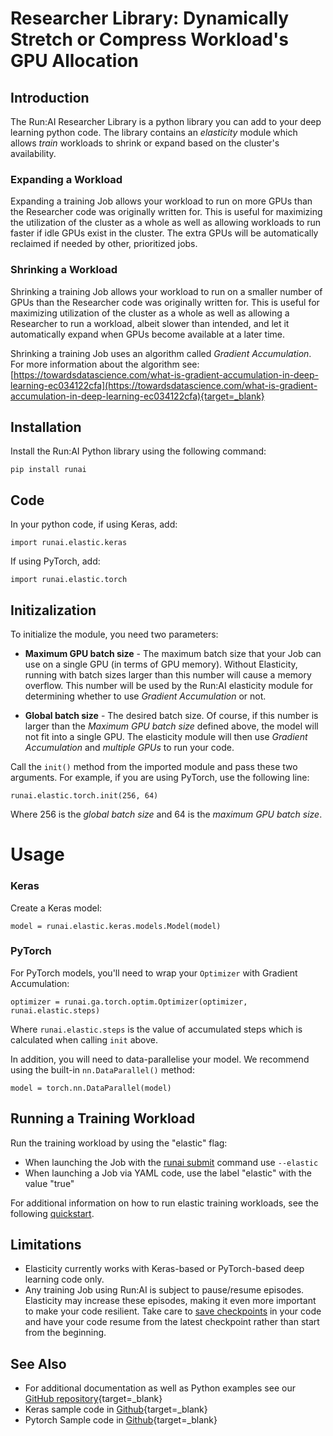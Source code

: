 # Researcher Library: Dynamically Stretch or Compress Workload's GPU Allocation

## Introduction

The Run:AI Researcher Library is a python library you can add to your deep learning python code. The library contains an _elasticity_ module which allows _train_ workloads to shrink or expand based on the cluster's availability.

### Expanding a Workload

Expanding a training Job allows your workload to run on more GPUs than the Researcher code was originally written for. This is useful for maximizing the utilization of the cluster as a whole as well as allowing workloads to run faster if idle GPUs exist in the cluster. The extra GPUs will be automatically reclaimed if needed by other, prioritized jobs.

### Shrinking a Workload

Shrinking a training Job allows your workload to run on a smaller number of GPUs than the Researcher code was originally written for. This is useful for maximizing utilization of the cluster as a whole as well as allowing a Researcher to run a workload, albeit slower than intended, and let it automatically expand when GPUs become available at a later time.

Shrinking a training Job uses an algorithm called _Gradient_ _Accumulation_. For more information about the algorithm see: [https://towardsdatascience.com/what-is-gradient-accumulation-in-deep-learning-ec034122cfa](https://towardsdatascience.com/what-is-gradient-accumulation-in-deep-learning-ec034122cfa){target=_blank}

## Installation

Install the Run:AI Python library using the following command:

    pip install runai

## Code

In your python code, if using Keras, add:

    import runai.elastic.keras

If using PyTorch, add:

    import runai.elastic.torch


## Initizalization
 
To initialize the module, you need two parameters:

* __Maximum GPU batch size__ - The maximum batch size that your Job can use on a single GPU (in terms of GPU memory). Without Elasticity, running with batch sizes larger than this number will cause a memory overflow. This number will be used by the Run:AI elasticity module for determining whether to use _Gradient Accumulation_ or not.

* __Global batch size__ - The desired batch size. Of course, if this number is larger than the _Maximum GPU batch size_ defined above, the model will not fit into a single GPU. The elasticity module will then use _Gradient Accumulation_ and _multiple GPUs_ to run your code.

Call the `init()` method from the imported module and pass these two arguments. For example, if you are using PyTorch, use the following line:

    runai.elastic.torch.init(256, 64)

Where 256 is the _global batch size_ and 64 is the _maximum GPU batch size_.

# Usage

### Keras

Create a Keras model:

    model = runai.elastic.keras.models.Model(model)

### PyTorch

For PyTorch models, you'll need to wrap your `Optimizer` with Gradient Accumulation:

    optimizer = runai.ga.torch.optim.Optimizer(optimizer, runai.elastic.steps)

Where `runai.elastic.steps` is the value of accumulated steps which is calculated when calling ``init`` above.

In addition, you will need to data-parallelise your model. We recommend using the built-in `nn.DataParallel()` method:

    model = torch.nn.DataParallel(model)


## Running a Training Workload

Run the training workload by using the "elastic" flag:

*   When launching the Job with the [runai submit](../cli-reference/runai-submit.md) command use `--elastic`
*   When launching a Job via YAML code, use the label "elastic" with the value "true"

For additional information on how to run elastic training workloads, see the following [quickstart](../../Walkthroughs/walkthrough-elasticity/). 

## Limitations

*   Elasticity currently works with Keras-based or PyTorch-based deep learning code only.
*   Any training Job using Run:AI is subject to pause/resume episodes. Elasticity may increase these episodes, making it even more important to make your code resilient. Take care to [save checkpoints](../best-practices/Saving-Deep-Learning-Checkpoints.md) in your code and have your code resume from the latest checkpoint rather than start from the beginning.

## See Also

* For additional documentation as well as Python examples see our [GitHub repository](https://github.com/run-ai/runai/tree/master/runai/elastic){target=_blank}
* Keras sample code in [Github](https://github.com/run-ai/docs/tree/master/quickstart/main){target=_blank}
* Pytorch Sample code in [Github](https://github.com/run-ai/docs/tree/master/quickstart/elasticity-pytorch){target=_blank}

